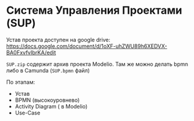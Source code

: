 # Система Управления Проектами (SUP)

Устав проекта доступен на google drive: https://docs.google.com/document/d/1oXF-uhZWU89h6XEDVX-BA0FxvfvIbrKA/edit

`SUP.zip` содержит архив проекта Modelio. Там же можно делать bpmn либо в Camunda (`SUP.bpmn` файл)

По этапам:

- Устав
- BPMN (высокоуровнево)
- Activity Diagram ( в Modelio)
- Use-Case

